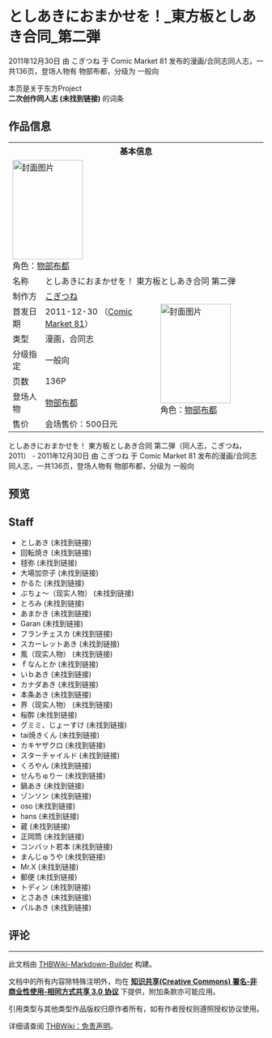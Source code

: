 # としあきにおまかせを！_東方板としあき合同_第二弾

<!-- source html: G:\repos\THBWiki-Markdown-Builder\THBWikiMarkdown\Temp\main\1\15\ns0%3A%E3%81%A8%E3%81%97%E3%81%82%E3%81%8D%E3%81%AB%E3%81%8A%E3%81%BE%E3%81%8B%E3%81%9B%E3%82%92%EF%BC%81_%E6%9D%B1%E6%96%B9%E6%9D%BF%E3%81%A8%E3%81%97%E3%81%82%E3%81%8D%E5%90%88%E5%90%8C_%E7%AC%AC%E4%BA%8C%E5%BC%BE.html -->

2011年12月30日 由 こぎつね 于 Comic Market 81 发布的漫画/合同志同人志，一共136页，登场人物有 物部布都，分级为 一般向

本页是关于东方Project  
 **二次创作同人志 (未找到链接)** 的词条

## 作品信息

<table><tbody><tr><th colspan="3">基本信息</th></tr><tr><td class="cover-artwork-mobile" colspan="2"><a href="./文件-としあきにおまかせを！_東方板としあき合同_第二弾封面.jpg.md" class="image" title="封面图片"><img alt="封面图片" src="https://upload.thwiki.cc/thumb/3/31/%E3%81%A8%E3%81%97%E3%81%82%E3%81%8D%E3%81%AB%E3%81%8A%E3%81%BE%E3%81%8B%E3%81%9B%E3%82%92%EF%BC%81_%E6%9D%B1%E6%96%B9%E6%9D%BF%E3%81%A8%E3%81%97%E3%81%82%E3%81%8D%E5%90%88%E5%90%8C_%E7%AC%AC%E4%BA%8C%E5%BC%BE%E5%B0%81%E9%9D%A2.jpg/139px-%E3%81%A8%E3%81%97%E3%81%82%E3%81%8D%E3%81%AB%E3%81%8A%E3%81%BE%E3%81%8B%E3%81%9B%E3%82%92%EF%BC%81_%E6%9D%B1%E6%96%B9%E6%9D%BF%E3%81%A8%E3%81%97%E3%81%82%E3%81%8D%E5%90%88%E5%90%8C_%E7%AC%AC%E4%BA%8C%E5%BC%BE%E5%B0%81%E9%9D%A2.jpg" decoding="async" loading="lazy" width="139" height="196" srcset="https://upload.thwiki.cc/thumb/3/31/%E3%81%A8%E3%81%97%E3%81%82%E3%81%8D%E3%81%AB%E3%81%8A%E3%81%BE%E3%81%8B%E3%81%9B%E3%82%92%EF%BC%81_%E6%9D%B1%E6%96%B9%E6%9D%BF%E3%81%A8%E3%81%97%E3%81%82%E3%81%8D%E5%90%88%E5%90%8C_%E7%AC%AC%E4%BA%8C%E5%BC%BE%E5%B0%81%E9%9D%A2.jpg/209px-%E3%81%A8%E3%81%97%E3%81%82%E3%81%8D%E3%81%AB%E3%81%8A%E3%81%BE%E3%81%8B%E3%81%9B%E3%82%92%EF%BC%81_%E6%9D%B1%E6%96%B9%E6%9D%BF%E3%81%A8%E3%81%97%E3%81%82%E3%81%8D%E5%90%88%E5%90%8C_%E7%AC%AC%E4%BA%8C%E5%BC%BE%E5%B0%81%E9%9D%A2.jpg 1.5x, https://upload.thwiki.cc/3/31/%E3%81%A8%E3%81%97%E3%81%82%E3%81%8D%E3%81%AB%E3%81%8A%E3%81%BE%E3%81%8B%E3%81%9B%E3%82%92%EF%BC%81_%E6%9D%B1%E6%96%B9%E6%9D%BF%E3%81%A8%E3%81%97%E3%81%82%E3%81%8D%E5%90%88%E5%90%8C_%E7%AC%AC%E4%BA%8C%E5%BC%BE%E5%B0%81%E9%9D%A2.jpg 2x" data-file-width="273" data-file-height="384"></a><div class="cover-char">角色：<a href="./物部布都.md" title="物部布都">物部布都</a></div></td>
</tr><tr><td class="label">名称</td><td colspan="2"> としあきにおまかせを！ 東方板としあき合同 第二弾 </td></tr><tr><td class="label">制作方</td><td><a href="/index.php?title=%E3%81%93%E3%81%8E%E3%81%A4%E3%81%AD&amp;action=edit&amp;redlink=1" class="new" title="こぎつね（页面不存在）">こぎつね</a></td><td class="cover-artwork" rowspan="7" style="min-width:196px;"><a href="./文件-としあきにおまかせを！_東方板としあき合同_第二弾封面.jpg.md" class="image" title="封面图片"><img alt="封面图片" src="https://upload.thwiki.cc/thumb/3/31/%E3%81%A8%E3%81%97%E3%81%82%E3%81%8D%E3%81%AB%E3%81%8A%E3%81%BE%E3%81%8B%E3%81%9B%E3%82%92%EF%BC%81_%E6%9D%B1%E6%96%B9%E6%9D%BF%E3%81%A8%E3%81%97%E3%81%82%E3%81%8D%E5%90%88%E5%90%8C_%E7%AC%AC%E4%BA%8C%E5%BC%BE%E5%B0%81%E9%9D%A2.jpg/139px-%E3%81%A8%E3%81%97%E3%81%82%E3%81%8D%E3%81%AB%E3%81%8A%E3%81%BE%E3%81%8B%E3%81%9B%E3%82%92%EF%BC%81_%E6%9D%B1%E6%96%B9%E6%9D%BF%E3%81%A8%E3%81%97%E3%81%82%E3%81%8D%E5%90%88%E5%90%8C_%E7%AC%AC%E4%BA%8C%E5%BC%BE%E5%B0%81%E9%9D%A2.jpg" decoding="async" loading="lazy" width="139" height="196" srcset="https://upload.thwiki.cc/thumb/3/31/%E3%81%A8%E3%81%97%E3%81%82%E3%81%8D%E3%81%AB%E3%81%8A%E3%81%BE%E3%81%8B%E3%81%9B%E3%82%92%EF%BC%81_%E6%9D%B1%E6%96%B9%E6%9D%BF%E3%81%A8%E3%81%97%E3%81%82%E3%81%8D%E5%90%88%E5%90%8C_%E7%AC%AC%E4%BA%8C%E5%BC%BE%E5%B0%81%E9%9D%A2.jpg/209px-%E3%81%A8%E3%81%97%E3%81%82%E3%81%8D%E3%81%AB%E3%81%8A%E3%81%BE%E3%81%8B%E3%81%9B%E3%82%92%EF%BC%81_%E6%9D%B1%E6%96%B9%E6%9D%BF%E3%81%A8%E3%81%97%E3%81%82%E3%81%8D%E5%90%88%E5%90%8C_%E7%AC%AC%E4%BA%8C%E5%BC%BE%E5%B0%81%E9%9D%A2.jpg 1.5x, https://upload.thwiki.cc/3/31/%E3%81%A8%E3%81%97%E3%81%82%E3%81%8D%E3%81%AB%E3%81%8A%E3%81%BE%E3%81%8B%E3%81%9B%E3%82%92%EF%BC%81_%E6%9D%B1%E6%96%B9%E6%9D%BF%E3%81%A8%E3%81%97%E3%81%82%E3%81%8D%E5%90%88%E5%90%8C_%E7%AC%AC%E4%BA%8C%E5%BC%BE%E5%B0%81%E9%9D%A2.jpg 2x" data-file-width="273" data-file-height="384"></a><div class="cover-char">角色：<a href="./物部布都.md" title="物部布都">物部布都</a></div></td>
</tr><tr><td class="label">首发日期</td><td>2011-12-30&#160;（<a href="/展会作品列表?e=Comic+Market%2381">Comic Market 81</a>）</td></tr><tr><td class="label">类型</td><td>漫画，合同志</td></tr><tr><td class="label">分级指定</td><td>一般向</td></tr><tr><td class="label">页数</td><td>136P</td></tr><tr><td class="label">登场人物</td><td><a href="./物部布都.md" title="物部布都">物部布都</a></td></tr><tr><td class="label">售价</td><td>会场售价：500日元</td></tr></tbody></table>

としあきにおまかせを！ 東方板としあき合同 第二弾（同人志，こぎつね，2011） - 2011年12月30日 由 こぎつね 于 Comic Market 81 发布的漫画/合同志同人志，一共136页，登场人物有 物部布都，分级为 一般向

## 预览

## Staff
- としあき (未找到链接)
- 回転焼き (未找到链接)
- 毬弥 (未找到链接)
- 大場加奈子 (未找到链接)
- かるた (未找到链接)
- ぶちょ～（现实人物） (未找到链接)
- とろみ (未找到链接)
- あまかき (未找到链接)
- Garan (未找到链接)
- フランチェスカ (未找到链接)
- スカーレットあき (未找到链接)
- 風（现实人物） (未找到链接)
- ｆなんとか (未找到链接)
- いｂあき (未找到链接)
- カナダあき (未找到链接)
- 本条あき (未找到链接)
- 界（现实人物） (未找到链接)
- 桜酔 (未找到链接)
- グミミ、じょーすけ (未找到链接)
- tai焼きくん (未找到链接)
- カキヤザクロ (未找到链接)
- スターチャイルド (未找到链接)
- くろやん (未找到链接)
- せんちゅりー (未找到链接)
- 鍋あき (未找到链接)
- ゾンソン (未找到链接)
- oso (未找到链接)
- hans (未找到链接)
- 蔵 (未找到链接)
- 正岡筒 (未找到链接)
- コンバット若本 (未找到链接)
- まんじゅうや (未找到链接)
- Mr.X (未找到链接)
- 郵便 (未找到链接)
- トディン (未找到链接)
- とさあき (未找到链接)
- パルあき (未找到链接)


## 评论




---

此文档由 [THBWiki-Markdown-Builder](https://github.com/Delsin-Yu/THBWiki-Markdown-Builder) 构建。

文档中的所有内容除特殊注明外，均在 [**知识共享(Creative Commons) 署名-非商业性使用-相同方式共享 3.0 协议**](https://creativecommons.org/licenses/by-sa/3.0/deed.zh-hans) 下提供，附加条款亦可能应用。

引用类型与其他类型作品版权归原作者所有，如有作者授权则遵照授权协议使用。

详细请查阅 [THBWiki：免责声明](https://thbwiki.cc/THBWiki:%E5%85%8D%E8%B4%A3%E5%A3%B0%E6%98%8E)。

